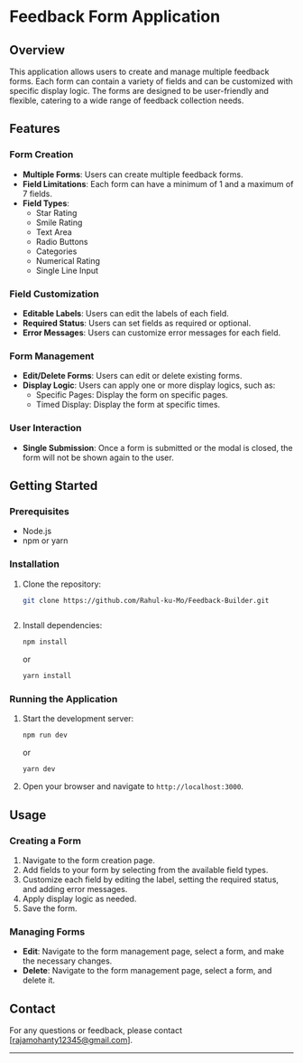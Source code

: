 # Feedback Form Application

## Overview

This application allows users to create and manage multiple feedback forms. Each form can contain a variety of fields and can be customized with specific display logic. The forms are designed to be user-friendly and flexible, catering to a wide range of feedback collection needs.

## Features

### Form Creation
- **Multiple Forms**: Users can create multiple feedback forms.
- **Field Limitations**: Each form can have a minimum of 1 and a maximum of 7 fields.
- **Field Types**:
  - Star Rating
  - Smile Rating
  - Text Area
  - Radio Buttons
  - Categories
  - Numerical Rating
  - Single Line Input

### Field Customization
- **Editable Labels**: Users can edit the labels of each field.
- **Required Status**: Users can set fields as required or optional.
- **Error Messages**: Users can customize error messages for each field.

### Form Management
- **Edit/Delete Forms**: Users can edit or delete existing forms.
- **Display Logic**: Users can apply one or more display logics, such as:
  - Specific Pages: Display the form on specific pages.
  - Timed Display: Display the form at specific times.

### User Interaction
- **Single Submission**: Once a form is submitted or the modal is closed, the form will not be shown again to the user.

## Getting Started

### Prerequisites
- Node.js
- npm or yarn

### Installation
1. Clone the repository:
   ```bash
   git clone https://github.com/Rahul-ku-Mo/Feedback-Builder.git
   ```
   ```
3. Install dependencies:
   ```bash
   npm install
   ```
   or
   ```bash
   yarn install
   ```

### Running the Application
1. Start the development server:
   ```bash
   npm run dev
   ```
   or
   ```bash
   yarn dev
   ```
2. Open your browser and navigate to `http://localhost:3000`.

## Usage

### Creating a Form
1. Navigate to the form creation page.
2. Add fields to your form by selecting from the available field types.
3. Customize each field by editing the label, setting the required status, and adding error messages.
4. Apply display logic as needed.
5. Save the form.

### Managing Forms
- **Edit**: Navigate to the form management page, select a form, and make the necessary changes.
- **Delete**: Navigate to the form management page, select a form, and delete it.


## Contact
For any questions or feedback, please contact [rajamohanty12345@gmail.com].

---
